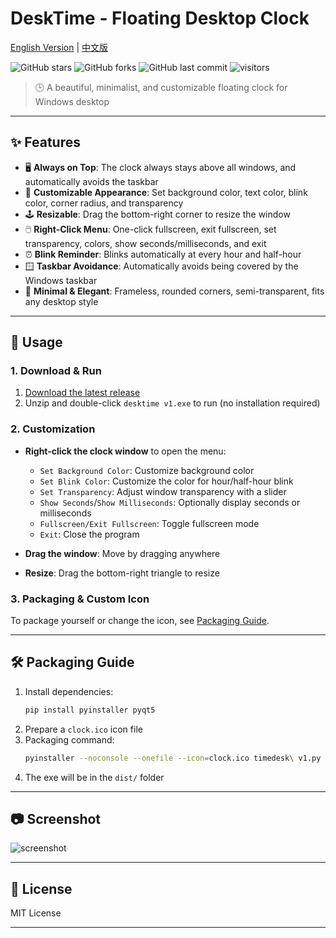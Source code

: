 # DeskTime - Floating Desktop Clock

[English Version](./README.md) | [中文版](./README_CN.md)

![GitHub stars](https://img.shields.io/github/stars/yourusername/desktime?style=social)
![GitHub forks](https://img.shields.io/github/forks/yourusername/desktime?style=social)
![GitHub last commit](https://img.shields.io/github/last-commit/yourusername/desktime)
![visitors](https://visitor-badge.glitch.me/badge?page_id=yourusername.desktime)

> 🕒 A beautiful, minimalist, and customizable floating clock for Windows desktop

---

## ✨ Features

- 🖥️ **Always on Top**: The clock always stays above all windows, and automatically avoids the taskbar
- 🎨 **Customizable Appearance**: Set background color, text color, blink color, corner radius, and transparency
- 🕹️ **Resizable**: Drag the bottom-right corner to resize the window
- 🖱️ **Right-Click Menu**: One-click fullscreen, exit fullscreen, set transparency, colors, show seconds/milliseconds, and exit
- ⏰ **Blink Reminder**: Blinks automatically at every hour and half-hour
- 🪟 **Taskbar Avoidance**: Automatically avoids being covered by the Windows taskbar
- 🌙 **Minimal & Elegant**: Frameless, rounded corners, semi-transparent, fits any desktop style

---

## 🚀 Usage

### 1. Download & Run

1. [Download the latest release](https://github.com/spcity/desktime/releases/tag/v1)
2. Unzip and double-click `desktime v1.exe` to run (no installation required)

### 2. Customization

- **Right-click the clock window** to open the menu:
  - `Set Background Color`: Customize background color
  - `Set Blink Color`: Customize the color for hour/half-hour blink
  - `Set Transparency`: Adjust window transparency with a slider
  - `Show Seconds`/`Show Milliseconds`: Optionally display seconds or milliseconds
  - `Fullscreen/Exit Fullscreen`: Toggle fullscreen mode
  - `Exit`: Close the program

- **Drag the window**: Move by dragging anywhere
- **Resize**: Drag the bottom-right triangle to resize

### 3. Packaging & Custom Icon

To package yourself or change the icon, see [Packaging Guide](#packaging-guide).

---

## 🛠️ Packaging Guide

1. Install dependencies:
   ```sh
   pip install pyinstaller pyqt5
   ```
2. Prepare a `clock.ico` icon file
3. Packaging command:
   ```sh
   pyinstaller --noconsole --onefile --icon=clock.ico timedesk\ v1.py
   ```
4. The exe will be in the `dist/` folder

---

## 📷 Screenshot

![screenshot](https://raw.githubusercontent.com/yourusername/desktime/main/screenshot.png)

---

## 📄 License

MIT License

---


